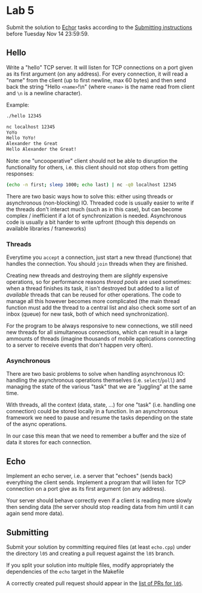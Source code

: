 Lab 5
=====

Submit the solution to [Echor](#echo) tasks
according to the [Submitting instructions](#submitting) before Tuesday Nov 14
23:59:59.



Hello
-----

Write a "hello" TCP server. It will listen for TCP connections on a port given
as its first argument (on any address). For every connection, it will read a
"name" from the client (up to first newline, max 60 bytes) and then send
back the string "Hello `<name>`!\n" (where `<name>` is the name read from client
and `\n` is a newline character).

Example:

```sh
./hello 12345
```

```sh
nc localhost 12345
YoYo
Hello YoYo!
Alexander the Great
Hello Alexander the Great!
```

Note: one "uncooperative" client should not be able to disruption the
functionality for others, i.e. this client should not stop others from getting
responses:

```sh
(echo -n first; sleep 1000; echo last) | nc -q0 localhost 12345
```

There are two basic ways how to solve this: either using threads or asynchronous
(non-blocking) IO. Threaded code is usually easier to write if the threads don't
interact much  (such as in this case), but can become complex / inefficient if a
lot of synchronization is needed. Asynchronous code is usually a bit harder to
write upfront (though this depends on available libraries / frameworks)

### Threads

Everytime you `accept` a connection, just start a new thread (functione) that
handles the connection. You should `join` threads when they are finished.

Creating new threads and destroying them are *slightly* expensive operations,
so for performance reasons *thread pools* are used sometimes: when a thread
finishes its task, it isn't destroyed but added to a list of *available* threads
that can be reused for other operations. The code to manage all this however
becomes more complicated (the main thread function must add the thread to a
central list and also check some sort of an inbox (queue) for new task, both of
which need synchronization).

For the program to be always responsive to new connections, we still need new
threads for all simultaneous connections, which can result in a large ammounts
of threads (imagine thousands of mobile applications connecting to a server to
receive events that don't happen very often).

### Asynchronous

There are two basic problems to solve when handling asynchronous IO:
handling the asynchronous operations themselves (i.e. `select`/`poll`)
and managing the state of the various "task" that we are "juggling" at the same
time.

With threads, all the context (data, state, ...) for one "task" (i.e. handling
one connection) could be stored locally in a function. In an asynchronous
framework we need to pause and resume the tasks depending on the state of the
async operations.

In our case this mean that we need to remember a buffer and the size of data it
stores for each connection.

Echo
------

Implement an echo server, i.e. a server that "echoes" (sends back) everything
the client sends. Implement a program that will listen for TCP connection on a
port give as its first argument (on any address).

Your server should behave correctly even if a client is reading more slowly
then sending data (the server should stop reading data from him until it can
again send more data).

Submitting
----------

Submit your solution by committing required files (at least `echo.cpp`)
under the directory `l05` and creating a pull request against the `l05` branch.

If you split your solution into multiple files, modify appropriately the
dependencies of the `echo` target in the Makefile

A correctly created pull request should appear in the
[list of PRs for `l05`](https://github.com/pulls?utf8=%E2%9C%93&q=is%3Aopen+is%3Apr+user%3AFMFI-UK-2-AIN-118+base%3Al05).
